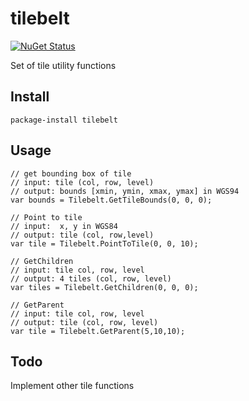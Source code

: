 # tilebelt

[![NuGet Status](http://img.shields.io/nuget/v/tilebelt.svg?style=flat)](https://www.nuget.org/packages/tilebelt/)

Set of tile utility functions

## Install

```
package-install tilebelt
```

## Usage
```
// get bounding box of tile
// input: tile (col, row, level)
// output: bounds [xmin, ymin, xmax, ymax] in WGS94
var bounds = Tilebelt.GetTileBounds(0, 0, 0);

// Point to tile
// input:  x, y in WGS84
// output: tile (col, row,level)
var tile = Tilebelt.PointToTile(0, 0, 10);

// GetChildren
// input: tile col, row, level
// output: 4 tiles (col, row, level)
var tiles = Tilebelt.GetChildren(0, 0, 0);

// GetParent
// input: tile col, row, level
// output: tile (col, row, level)
var tile = Tilebelt.GetParent(5,10,10);
```

## Todo

Implement other tile functions


